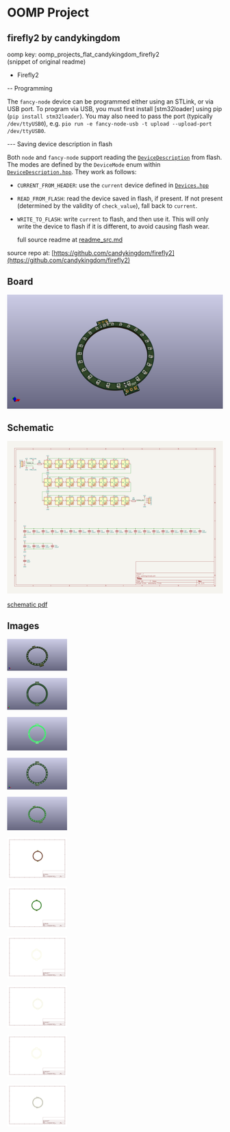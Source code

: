 # OOMP Project  
## firefly2  by candykingdom  
  
oomp key: oomp_projects_flat_candykingdom_firefly2  
(snippet of original readme)  
  
- Firefly2  
  
-- Programming  
  
The `fancy-node` device can be programmed either using an STLink, or via USB port. To program via USB, you must first install [stm32loader] using pip (`pip install stm32loader`). You may also need to pass the port (typically `/dev/ttyUSB0`), e.g. `pio run -e fancy-node-usb -t upload --upload-port /dev/ttyUSB0`.  
  
--- Saving device description in flash  
  
Both `node` and `fancy-node` support reading the [`DeviceDescription`](lib/device/DeviceDescription.hpp) from flash. The modes are defined by the `DeviceMode` enum within [`DeviceDescription.hpp`](lib/device/DeviceDescription.hpp). They work as follows:  
  
- `CURRENT_FROM_HEADER`: use the `current` device defined in [`Devices.hpp`](lib/device/Devices.hpp)  
- `READ_FROM_FLASH`: read the device saved in flash, if present. If not present (determined by the validity of `check_value`), fall back to `current`.  
- `WRITE_TO_FLASH`: write `current` to flash, and then use it. This will only write the device to flash if it is different, to avoid causing flash wear.  
  
  full source readme at [readme_src.md](readme_src.md)  
  
source repo at: [https://github.com/candykingdom/firefly2](https://github.com/candykingdom/firefly2)  
## Board  
  
[![working_3d.png](working_3d_600.png)](working_3d.png)  
## Schematic  
  
[![working_schematic.png](working_schematic_600.png)](working_schematic.png)  
  
[schematic pdf](working_schematic.pdf)  
## Images  
  
[![working_3d.png](working_3d_140.png)](working_3d.png)  
  
[![working_3d_back.png](working_3d_back_140.png)](working_3d_back.png)  
  
[![working_3D_bottom.png](working_3D_bottom_140.png)](working_3D_bottom.png)  
  
[![working_3d_front.png](working_3d_front_140.png)](working_3d_front.png)  
  
[![working_3D_top.png](working_3D_top_140.png)](working_3D_top.png)  
  
[![working_assembly_page_01.png](working_assembly_page_01_140.png)](working_assembly_page_01.png)  
  
[![working_assembly_page_02.png](working_assembly_page_02_140.png)](working_assembly_page_02.png)  
  
[![working_assembly_page_03.png](working_assembly_page_03_140.png)](working_assembly_page_03.png)  
  
[![working_assembly_page_04.png](working_assembly_page_04_140.png)](working_assembly_page_04.png)  
  
[![working_assembly_page_05.png](working_assembly_page_05_140.png)](working_assembly_page_05.png)  
  
[![working_assembly_page_06.png](working_assembly_page_06_140.png)](working_assembly_page_06.png)  
